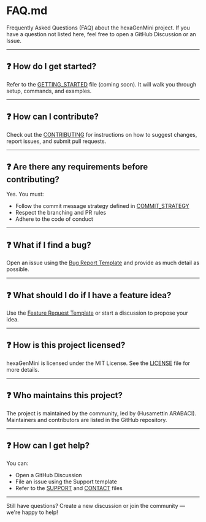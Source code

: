 <!--
SPDX-FileCopyrightText: 2025 hexaTune LLC
SPDX-License-Identifier: MIT
-->

# FAQ.md

Frequently Asked Questions (FAQ) about the hexaGenMini project. If you have a question not listed here, feel free to open a GitHub Discussion or an Issue.

---

## ❓ How do I get started?

Refer to the [GETTING_STARTED](GETTING_STARTED.md) file (coming soon). It will walk you through setup, commands, and examples.

---

## ❓ How can I contribute?

Check out the [CONTRIBUTING](CONTRIBUTING.md) for instructions on how to suggest changes, report issues, and submit pull requests.

---

## ❓ Are there any requirements before contributing?

Yes. You must:

- Follow the commit message strategy defined in [COMMIT_STRATEGY](COMMIT_STRATEGY.md)
- Respect the branching and PR rules
- Adhere to the code of conduct

---

## ❓ What if I find a bug?

Open an issue using the [Bug Report Template](https://github.com/hTuneSys/hexaGenMini/issues/new?template=bug-report.md) and provide as much detail as possible.

---

## ❓ What should I do if I have a feature idea?

Use the [Feature Request Template](https://github.com/hTuneSys/hexaGenMini/issues/new?template=feature-request.md) or start a discussion to propose your idea.

---

## ❓ How is this project licensed?

hexaGenMini is licensed under the MIT License. See the [LICENSE](https://github.com/hTuneSys/hexaGenMini/blob/main/LICENSE) file for more details.

---

## ❓ Who maintains this project?

The project is maintained by the community, led by (Husamettin ARABACI). Maintainers and contributors are listed in the GitHub repository.

---

## ❓ How can I get help?

You can:

- Open a GitHub Discussion
- File an issue using the Support template
- Refer to the [SUPPORT](SUPPORT.md) and [CONTACT](CONTACT.md) files

---

Still have questions? Create a new discussion or join the community — we're happy to help!
